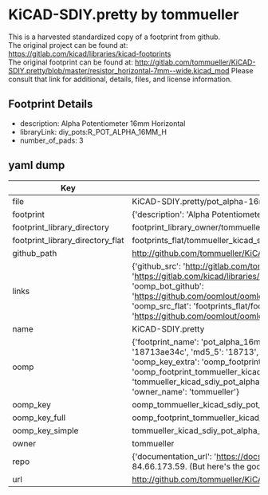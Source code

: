 # KiCAD-SDIY.pretty by tommueller  
This is a harvested standardized copy of a footprint from github.  
The original project can be found at:  
https://gitlab.com/kicad/libraries/kicad-footprints  
The original footprint can be found at:
http://gitlab.com/tommueller/KiCAD-SDIY.pretty/blob/master/resistor_horizontal-7mm--wide.kicad_mod
Please consult that link for additional, details, files, and license information.  
## Footprint Details
* description: Alpha Potentiometer 16mm Horizontal  
* libraryLink: diy_pots:R_POT_ALPHA_16MM_H  
* number_of_pads: 3  
## yaml dump  
| Key | Value |  
| --- | --- |  
| file | KiCAD-SDIY.pretty/pot_alpha-16mm--holes_only.kicad_mod |  
| footprint | {'description': 'Alpha Potentiometer 16mm Horizontal', 'libraryLink': 'diy_pots:R_POT_ALPHA_16MM_H', 'number_of_pads': 3} |  
| footprint_library_directory | footprint_library_owner/tommueller_KiCAD-SDIY.pretty |  
| footprint_library_directory_flat | footprints_flat/tommueller_kicad_sdiy_pot_alpha_16mm_holes_only/working |  
| github_path | http://github.com/tommueller/KiCAD-SDIY.pretty/blob/master/pot_alpha-16mm--holes_only.kicad_mod |  
| links | {'github_src': 'http://gitlab.com/tommueller/KiCAD-SDIY.pretty/blob/master/resistor_horizontal-7mm--wide.kicad_mod', 'github_src_repo': 'https://gitlab.com/kicad/libraries/kicad-footprints', 'oomp_bot': 'footprints/tommueller_kicad_sdiy_pot_alpha_16mm_holes_only/working', 'oomp_bot_github': 'https://github.com/oomlout/oomlout_oomp_footprint_bot/tree/main/footprints/tommueller_kicad_sdiy_pot_alpha_16mm_holes_only/working', 'oomp_src_flat': 'footprints_flat/footprints_flat/tommueller_kicad_sdiy_pot_alpha_16mm_holes_only/working', 'oomp_src_flat_github': 'https://github.com/oomlout/oomlout_oomp_footprint_src/tree/main/footprints_flat/tommueller_kicad_sdiy_pot_alpha_16mm_holes_only/working'} |  
| name | KiCAD-SDIY.pretty |  
| oomp | {'footprint_name': 'pot_alpha_16mm_holes_only', 'library_name': 'kicad_sdiy', 'md5': '18713ae34c9fe37fb16df4a36b36ff5d', 'md5_10': '18713ae34c', 'md5_5': '18713', 'md5_6': '18713a', 'oomp_key': 'oomp_tommueller_kicad_sdiy_pot_alpha_16mm_holes_only', 'oomp_key_extra': 'oomp_footprint_tommueller_kicad_sdiy_pot_alpha_16mm_holes_only', 'oomp_key_full': 'oomp_footprint_tommueller_kicad_sdiy_pot_alpha_16mm_holes_only_18713a', 'oomp_key_simple': 'tommueller_kicad_sdiy_pot_alpha_16mm_holes_only', 'original_filename': 'KiCAD-SDIY.pretty/pot_alpha-16mm--holes_only.kicad_mod', 'owner_name': 'tommueller'} |  
| oomp_key | oomp_tommueller_kicad_sdiy_pot_alpha_16mm_holes_only |  
| oomp_key_full | oomp_footprint_tommueller_kicad_sdiy_pot_alpha_16mm_holes_only |  
| oomp_key_simple | tommueller_kicad_sdiy_pot_alpha_16mm_holes_only |  
| owner | tommueller |  
| repo | {'documentation_url': 'https://docs.github.com/rest/overview/resources-in-the-rest-api#rate-limiting', 'message': "API rate limit exceeded for 84.66.173.59. (But here's the good news: Authenticated requests get a higher rate limit. Check out the documentation for more details.)"} |  
| url | http://github.com/tommueller/KiCAD-SDIY.pretty |  

